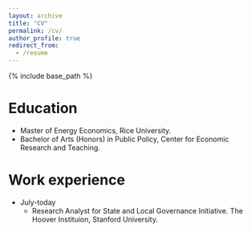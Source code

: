 ```yaml
---
layout: archive
title: "CV"
permalink: /cv/
author_profile: true
redirect_from:
  - /resume
---
```


{% include base_path %}

Education
======
* Master of Energy Economics, Rice University.
* Bachelor of Arts (Honors) in Public Policy, Center for Economic Research and Teaching.

Work experience
======
* July-today
  * Research Analyst for State and Local Governance Initiative. The Hoover Instituion, Stanford University.
